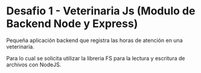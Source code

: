 # Desafio 1 - Veterinaria Js (Modulo de Backend Node y Express)

Pequeña aplicación backend que registra las horas de atención en una veterinaria.

Para lo cual se solicita utilizar la libreria FS para la lectura y escritura de archivos con NodeJS.



